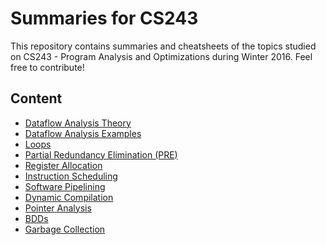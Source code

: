 # Summaries for CS243

This repository contains summaries and cheatsheets of the topics studied on CS243 - Program Analysis and Optimizations during 
Winter 2016. Feel free to contribute!

## Content
* [Dataflow Analysis Theory](DataflowAnalysisTheory.md)
* [Dataflow Analysis Examples](DataflowAnalysisExamples.md)
* [Loops](Loops.md)
* [Partial Redundancy Elimination (PRE)](PRE.md)
* [Register Allocation](RegisterAllocation.md)
* [Instruction Scheduling](InstructionScheduling.md)
* [Software Pipelining](SoftwarePipelining.md)
* [Dynamic Compilation](DynamicCompilation.md)
* [Pointer Analysis](PointerAnalysis.md)
* [BDDs](BDDs.md)
* [Garbage Collection](GarbageCollection.md)

